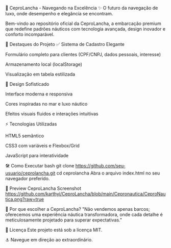 🚤 CeproLancha - Navegando na Excelência
✨ O futuro da navegação de luxo, onde desempenho e elegância se encontram.

Bem-vindo ao repositório oficial da CeproLancha, a embarcação premium que redefine padrões náuticos com tecnologia avançada, design inovador e conforto incomparável.

🌊 Destaques do Projeto
✅ Sistema de Cadastro Elegante

Formulário completo para clientes (CPF/CNPJ, dados pessoais, interesse)

Armazenamento local (localStorage)

Visualização em tabela estilizada

🎨 Design Sofisticado

Interface moderna e responsiva

Cores inspiradas no mar e luxo náutico

Efeitos visuais fluidos e interações intuitivas

⚡ Tecnologias Utilizadas

HTML5 semântico

CSS3 com variáveis e Flexbox/Grid

JavaScript para interatividade

🛠 Como Executar
bash
git clone https://github.com/seu-usuario/ceprolancha.git
cd ceprolancha
Abra o arquivo index.html no seu navegador preferido.

📸 Preview
CeproLancha Screenshot
https://github.com/karthyi/CeproLancha/blob/main/Cepronautica/CeproNautica.png?raw=true

🌟 Por que escolher a CeproLancha?
"Não vendemos apenas barcos; oferecemos uma experiência náutica transformadora, onde cada detalhe é meticulosamente projetado para superar expectativas."

📜 Licença
Este projeto está sob a licença MIT.

⚓ Navegue em direção ao extraordinário.

